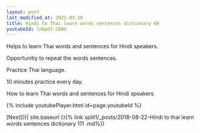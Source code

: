 ```yaml
---
layout: post
last_modified_at: 2021-03-29
title: Hindi to Thai learn words sentences dictionary 60 
youtubeId: lnDpGf-CDAU
---
```

 
 
Helps to learn Thai words and sentences for Hindi speakers.

Opportunitiy to repeat the words sentences. 

Practice Thai language. 
 
10 minutes practice every day. 
 
How to learn Thai words and sentences for Hindi speakers 
 
{% include youtubePlayer.html id=page.youtubeId %}
 
 
[Next]({{ site.baseurl }}{% link  split1/_posts/2018-08-22-Hindi to thai learn words sentences dictionary 111 .md%})
 
